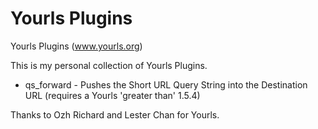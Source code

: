 Yourls Plugins
==============

Yourls Plugins (www.yourls.org)

This is my personal collection of Yourls Plugins.

- qs_forward - Pushes the Short URL Query String into the Destination URL
    (requires a Yourls 'greater than' 1.5.4)

Thanks to Ozh Richard and Lester Chan for Yourls.